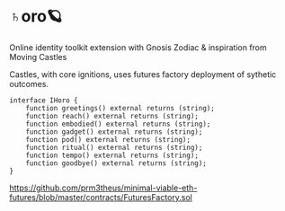 # ♄oro🪐

Online identity toolkit extension with Gnosis Zodiac & inspiration from Moving Castles

Castles, with core ignitions, uses futures factory deployment of sythetic outcomes.

```
interface IHoro {
    function greetings() external returns (string);
    function reach() external returns (string);
    function embodied() external returns (string);
    function gadget() external returns (string);
    function pod() external returns (string);
    function ritual() external returns (string);
    function tempo() external returns (string);
    function goodbye() external returns (string);
}
```

https://github.com/prm3theus/minimal-viable-eth-futures/blob/master/contracts/FuturesFactory.sol
